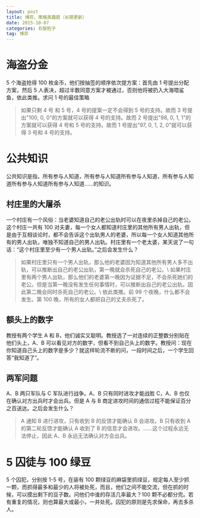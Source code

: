 ```yaml
---
layout: post
title: 博弈、策略类趣题（长期更新）
date: 2015-10-07
categories: 右旋粒子
tag: 博弈
---
```


# 海盗分金

5 个海盗抢得 100 枚金币，他们按抽签的顺序依次提方案：首先由 1 号提出分配方案，然后 5 人表决，超过半数同意方案才被通过，否则他将被扔入大海喂鲨鱼，依此类推。求问 1 号的最佳策略

> 如果只剩 4 号 和 5 号，4 号的提案一定不会得到 5 号的支持。故而 3 号提出"100, 0, 0"的方案就可以获得 4 号的支持。故而 2 号提出"98, 0, 1, 1"的方案就可以获得 4 号和 5 号的支持。故而 1 号提出"97, 0, 1, 2, 0"就可以获得 3 号和 4 号的支持。

# 公共知识

公共知识是指，所有参与人知道，所有参与人知道所有参与人知道，所有参与人知道所有参与人知道所有参与人知道……的知识。

## 村庄里的大屠杀

一个村庄有一个风俗：当老婆知道自己的老公出轨时可以在夜里杀掉自己的老公。这个村庄一共有 100 对夫妻，每一个女人都知道村庄里的其他所有男人出轨，但是由于互相谈论时，都不会告诉这个出轨男人的老婆，所以每一个女人知道其他所有的男人出轨，唯独不知道自己的男人出轨。村庄里有一个老太婆，某天说了一句话：“这个村庄里至少有一个男人出轨。”之后会发生什么？

> 如果村庄里只有一个男人出轨，那么他的老婆因为知道其他所有男人多不出轨，可以推断出自己的老公出轨，第一晚就会杀死自己的老公。\\
> 如果村庄里有两个男人出轨，那么他们的老婆第一晚因为证据不足，不会杀死她们的老公。但是当第一晚没有发生任何事情时，可以推断出自己的老公出轨。因此第二晚会同时杀死自己的老公。\\
> 依此类推。前 99 个夜晚，什么都不会发生。第 100 晚，所有的女人都把自己的丈夫杀死了。

## 额头上的数字

教授有两个学生 A 和 B，他们诚实又聪明。教授选了一对连续的正整数分别贴在他们头上，A、B 可以看见对方的数字，但看不到自己头上的数字。教授问：现在你知道自己头上的数字是多少？就这样轮流不断的问，一段时间之后，一个学生回答“我知道了”。

## 两军问题

A、B 两只军队与 C 军队进行战争。A、B 只有同时进攻才能战胜 C，A、B 也仅在确认对方出兵时才会出兵。但是 A 与 B 商定进攻时间的通信过程不能保证百分之百送达。之后会发生什么？

> A 通知 B 进行进攻，只有收到 B 的反馈才能确认 B 会进攻。B 只有收到 A 的第二轮反馈才能确认 A 收到了 B 的信息才会进攻。……这个过程永远无法停止，因此 A、B 永远无法确认对方会出兵。

# 5 囚徒与 100 绿豆

5 个囚犯，分别按 1-5 号，在装有 100 颗绿豆的麻袋里抓绿豆，规定每人至少抓一颗，而抓得最多和最少的人将被处死，而且，他们之间不能交流，但在抓的时候，可以摸出剩下的豆子数。问他们中谁的存活几率最大？100 颗不必都分完。若有重复的情况，则也算最大或最小，一并处死。囚犯的原则是先求保命，再去多杀人。
